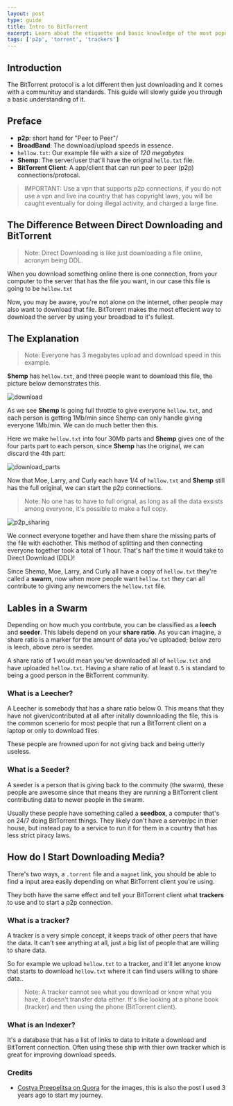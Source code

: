 ```yaml
---
layout: post
type: guide
title: Intro to BitTorrent
excerpt: Learn about the etiquette and basic knowledge of the most popular means of piracy.
tags: ['p2p', 'torrent', 'trackers']
---
```


## Introduction
The BitTorrent protocol is a lot different then just downloading and it comes with a communituy and standards. This guide will slowly guide you through a basic understanding of it.


## Preface
- **p2p**: short hand for "Peer to Peer"/
- **BroadBand**: The download/upload speeds in essence.
- `hellow.txt`: Our example file with a size of *120 megabytes*
- **Shemp**: The server/user that'll have the orignal `hello.txt` file.
- **BitTorrent Client**: A app/client that can run peer to peer (p2p) connections/protocal.

> IMPORTANT: Use a vpn that supports p2p connections, if you do not use a vpn and live ina  country that has copyright laws, you will be caught eventually for doing illegal activity, and charged a large fine.

## The Difference Between Direct Downloading and BitTorrent
> Note: Direct Downloading is like just downloading a file online, acronym being DDL.

When you download something online there is one connection, from your computer to the server that has the file you want, in our case this file is going to be `hellow.txt`

Now, you may be aware, you're not alone on the internet, other people may also want to download that file. BitTorrent makes the most effecient way to download the server by using your broadbad to it's fullest.

## The Explanation
> Note: Everyone has 3 megabytes upload and download speed in this example.

**Shemp** has `hellow.txt`, and three people want to download this file, the picture below demonstrates this.

![download](https://qph.cf2.quoracdn.net/main-qimg-91d8480d1c1c619a9d158056633f57e6)

As we see **Shemp** Is going full throttle to give everyone `hellow.txt`, and each person is getting 1Mb/min since Shemp can only handle giving everyone 1Mb/min. We can do much better then this.

Here we make `hellow.txt` into four 30Mb parts and **Shemp** gives one of the four parts part to each person, since **Shemp** has the original, we can discard the 4th part:

![download_parts](https://qph.cf2.quoracdn.net/main-qimg-f22031ad809256211de349c52b224ec4)

Now that Moe, Larry, and Curly each have 1/4 of `hellow.txt` and **Shemp** still has the full original, we can start the p2p connections.
> Note: No one has to have to full orignal, as long as all the data exsists among everyone, it's possible to make a full copy.

![p2p_sharing](https://qph.cf2.quoracdn.net/main-qimg-2f904762ab9ef67ef605f75d65f33cc9-pjlq)


We connect everyone together and have them share the missing parts of the file with eachother. This method of splitting and then connecting everyone together took a total of 1 hour. That's half the time it would take to Direct Download (DDL)!

Since Shemp, Moe, Larry, and Curly all have a copy of `hellow.txt` they're called a **swarm**, now when more people want `hellow.txt` they can all contribute to giving any newcomers the `hellow.txt` file.

## Lables in a Swarm
Depending on how much you contrbute, you can be classified as a **leech** and **seeder**. This labels depend on your **share ratio**. As you can imagine, a share ratio is a marker for the amount of data you've uploaded; below zero is leech, above zero is seeder.

A share ratio of 1 would mean you've downloaded all of `hellow.txt` and have uploaded `hellow.txt`. Having a share ratio of at least `0.5` is standard to being a good person in the BitTorrent community.

### What is a Leecher?
A Leecher is somebody that has a share ratio below 0. This means that they have not given/contributed at all after initally downnloading the file, this is the common scenerio for most people that run a BitTorrent client on a laptop or only to download files.

These people are frowned upon for not giving back and being utterly useless.

### What is a Seeder?
A seeder is a person that is giving back to the commuity (the swarm), these people are awesome since that means they are running a BitTorrent client contributing data to newer people in the swarm.

Usually these people have something called a **seedbox**, a computer that's on 24/7 doing BitTorrent things. They likely don't have a server/pc in thier house, but instead pay to a service to run it for them in a country that has less strict piracy laws.

## How do I Start Downloading Media?
There's two ways, a `.torrent` file and a `magnet` link, you should be able to find a input area easily depending on what BitTorrent client you're using.

They both have the same effect and tell your BitTorrent client what **trackers** to use and to start a p2p connection.

### What is a tracker?
A tracker is a very simple concept, it keeps track of other peers that have the data. It can't see anything at all, just a big list of people that are willing to share data.

So for example we  upload `hellow.txt` to a tracker, and it'll let anyone know that starts to download `hellow.txt` where it can find users willing to share data..

> Note: A tracker cannot see what you download or know what you have, it doesn't transfer data either. It's like looking at a phone book (tracker) and then using the phone (BitTorrent client).

### What is an Indexer?
It's a database that has a list of links to data to initate a download and BitTorrent connection. Often using these ship with thier own tracker which is great for improving download speeds.

### Credits
- [Costya Preepelitsa on Quora](https://www.quora.com/How-does-BitTorrent-work?share=1) for the images, this is also the post I used 3 years ago to start my journey.